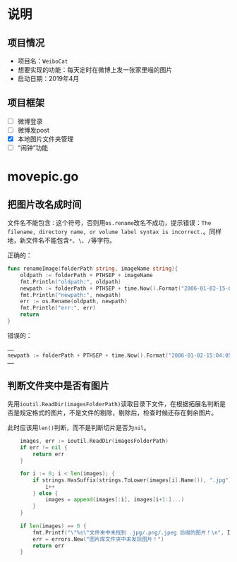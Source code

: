 # 说明  
## 项目情况  

* 项目名：`WeiboCat`
* 想要实现的功能：每天定时在微博上发一张家里喵的图片
* 启动日期：2019年4月

## 项目框架  

- [ ] 微博登录  
- [ ] 微博发post
- [x] 本地图片文件夹管理
- [ ] “闹钟”功能   

# movepic.go  
## 把图片改名成时间  

文件名不能包含`：`这个符号，否则用`os.rename`改名不成功，提示错误：`The filename, directory name, or volume label syntax is incorrect.`。同样地，新文件名不能包含`*`、`\`、`/`等字符。  

正确的：  

```go
func renameImage(folderPath string, imageName string){
    oldpath := folderPath + PTHSEP + imageName
    fmt.Println("oldpath:", oldpath)
    newpath := folderPath + PTHSEP + time.Now().Format("2006-01-02-15-04-05") + ".png"
    fmt.Println("newpath:", newpath)
    err := os.Rename(oldpath, newpath)
    fmt.Println("err:", err)
    return
}
```

错误的：  

```go
……
newpath := folderPath + PTHSEP + time.Now().Format("2006-01-02-15:04:05") + ".png"
……
```

## 判断文件夹中是否有图片  
先用`ioutil.ReadDir(imagesFolderPath)`读取目录下文件，在根据拓展名判断是否是规定格式的图片，不是文件的剔除，剔除后，检查时候还存在剩余图片。  

此时应该用`len()`判断，而不是判断切片是否为`nil`。  

```go
    images, err := ioutil.ReadDir(imagesFolderPath)
    if err != nil {
        return err
    }

    for i := 0; i < len(images); {
        if strings.HasSuffix(strings.ToLower(images[i].Name()), ".jpg") || strings.HasSuffix(strings.ToLower(images[i].Name()), ".png") || strings.HasSuffix(strings.ToLower(images[i].Name()), ".jpeg") {
            i++
        } else {
            images = append(images[:i], images[i+1:]...)
        }
    }
    
    if len(images) == 0 {
        fmt.Printf("\"%s\"文件夹中未找到 .jpg/.png/.jpeg 后缀的图片！\n", IMAGESFOLDER)
        err = errors.New("图片库文件夹中未发现图片！")
        return err
    }
```